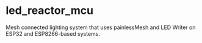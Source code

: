 # led_reactor_mcu

Mesh connected lighting system that uses painlessMesh and LED Writer on ESP32 and ESP8266-based systems.
